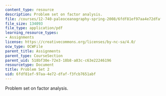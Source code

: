 ```yaml
---
content_type: resource
description: Problem set on factor analysis.
file: /courses/12-740-paleoceanography-spring-2008/6fdf81ef97aa4e72dfaff3fcb7651abf_problemset2.pdf
file_size: 134093
file_type: application/pdf
learning_resource_types:
- Assignments
license: https://creativecommons.org/licenses/by-nc-sa/4.0/
ocw_type: OCWFile
parent_title: Assignments
parent_type: CourseSection
parent_uid: 518bf30e-72e3-18b8-a83c-c63e22246196
resourcetype: Document
title: Problem Set 2
uid: 6fdf81ef-97aa-4e72-dfaf-f3fcb7651abf
---
```

Problem set on factor analysis.